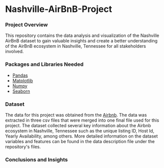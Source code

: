 # Nashville-AirBnB-Project

### Project Overview
This repository contains the data analysis and visualization of the Nashville AirBnB dataset to gain valuable insights and create a better understanding of the AirBnB ecosystem in Nashville, Tennessee for all stakeholders involved. 

### Packages and Libraries Needed
- [Pandas]()
- [Matplotlib]()
- [Numpy]()
- [Seaborn]()

### Dataset
The data for this project was obtained from the [Airbnb](https://insideairbnb.com/get-the-data). The data was extracted in three csv files that were merged into one final file used for this project. The dataset collected several key information about the Airbnb ecosystem in Nashville, Tennessee such as the unique listing ID, Host Id, Yearly Availability, among others. More detailed information on the dataset variables and features can be found in the data description file under the repository's files. 

### Conclusions and Insights
